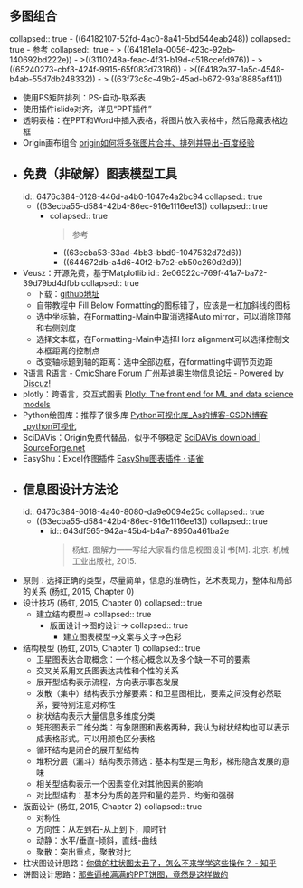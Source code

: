 ## 多图组合
collapsed:: true
	- ((64182107-52fd-4ac0-8a41-5bd544eab248))
	  collapsed:: true
		- 参考
		  collapsed:: true
			- > ((64181e1a-0056-423c-92eb-140692bd222e))
			- >((3110248a-feac-4f31-b19d-c518ccefd976))
			- > ((65240273-cbf3-424f-9915-65f083d73186))
			- >((64182a37-1a5c-4548-b4ab-55d7db248332))
			- > ((63f73c8c-49b2-45ad-b672-93a18885af41))
- 使用PS矩阵排列：PS-自动-联系表
- 使用插件islide对齐，详见“PPT插件”
- 透明表格：在PPT和Word中插入表格，将图片放入表格中，然后隐藏表格边框
- Origin画布组合 [origin如何将多张图片合并、排列并导出-百度经验](https://jingyan.baidu.com/article/046a7b3e19257fb8c27fa9e2.html)
- ## 免费（非破解）图表模型工具
  id:: 6476c384-0128-446d-a4b0-1647e4a2bc94
  collapsed:: true
	- ((63ecba55-d584-42b4-86ec-916e1116ee13))
	  collapsed:: true
		- collapsed:: true
		  >参考
			- ((63ecba53-33ad-4bb3-bbd9-1047532d72d6))
			- ((644672db-a4d6-40f2-b7c2-eb50c260d2d9))
- Veusz：开源免费，基于Matplotlib
  id:: 2e06522c-769f-41a7-ba72-39d79bd4dfbb
  collapsed:: true
	- 下载：[github地址](https://github.com/veusz/veusz/releases)
	- 自带教程中 Fill Below Formatting的图标错了，应该是一杠加斜线的图标
	- 选中坐标轴，在Formatting-Main中取消选择Auto mirror，可以消除顶部和右侧刻度
	- 选择文本框，在Formatting-Main中选择Horz alignment可以选择控制文本框距离的控制点
	- 改变轴标题到轴的距离：选中全部边框，在formatting中调节页边距
- R语言 [R语言 - OmicShare Forum 广州基迪奥生物信息论坛 - Powered by Discuz!](https://www.omicshare.com/forum/forum.php?mod=forumdisplay&fid=42&filter=typeid&typeid=18)
- plotly：跨语言，交互式图表 [Plotly: The front end for ML and data science models](https://plotly.com/)
- Python绘图库：推荐了很多库 [Python可视化库_As的博客-CSDN博客_python可视化](https://blog.csdn.net/weixin_39777626/article/details/78598346)
- SciDAVis：Origin免费代替品，似乎不够稳定 [SciDAVis download | SourceForge.net](https://sourceforge.net/projects/scidavis/)
- EasyShu：Excel作图插件 [EasyShu图表插件 · 语雀](https://www.yuque.com/easyshu)
- ## 信息图设计方法论
  id:: 6476c384-6018-4a40-8080-da9e0094e25c
  collapsed:: true
	- ((63ecba55-d584-42b4-86ec-916e1116ee13))
	  collapsed:: true
		- id:: 643df565-942a-45b4-b4a7-8950a461ba2e
		  >杨虹. 图解力——写给大家看的信息视图设计书[M]. 北京: 机械工业出版社, 2015.
- 原则：选择正确的类型，尽量简单，信息的准确性，艺术表现力，整体和局部的关系 (杨虹, 2015, Chapter 0)
- 设计技巧 (杨虹, 2015, Chapter 0)
  collapsed:: true
	- 建立结构模型->
	  collapsed:: true
		- 版面设计->图的设计->
		  collapsed:: true
			- 建立图表模型->文案与文字->色彩
- 结构模型 (杨虹, 2015, Chapter 1)
  collapsed:: true
	- 卫星图表达合取概念：一个核心概念以及多个缺一不可的要素
	- 交叉关系用文氏图表达共性和个性的关系
	- 展开型结构表示流程，方向表示事态发展
	- 发散（集中）结构表示分解要素：和卫星图相比，要素之间没有必然联系，要特别注意对称性
	- 树状结构表示大量信息多维度分类
	- 矩形图表示二维分类：有象限图和表格两种，我认为树状结构也可以表示成表格形式。可以用颜色区分表格
	- 循环结构是闭合的展开型结构
	- 堆积分层（漏斗）结构表示筛选：基本构型是三角形，梯形隐含发展的意味
	- 相关型结构表示一个因素变化对其他因素的影响
	- 对比型结构：基本分为质的差异和量的差异、均衡和强弱
- 版面设计 (杨虹, 2015, Chapter 2)
  collapsed:: true
	- 对称性
	- 方向性：从左到右-从上到下，顺时针
	- 动静：水平/垂直-倾斜，直线-曲线
	- 聚散：突出重点，聚散对比
- 柱状图设计思路：[你做的柱状图太丑了，怎么不来学学这些操作？ - 知乎](https://zhuanlan.zhihu.com/p/61338026)
- 饼图设计思路：[那些逼格满满的PPT饼图，竟然是这样做的](https://mp.weixin.qq.com/s?__biz=MzIxMjI1MDcyMQ==&mid=2247509803&idx=1&sn=a10f934c9cd397a9d133c5346d155f7a&chksm=974a1e25a03d973332e8393299cfe76d546609347a5aab32f40fd016c4d0b343baf2aa7834d7#rd)